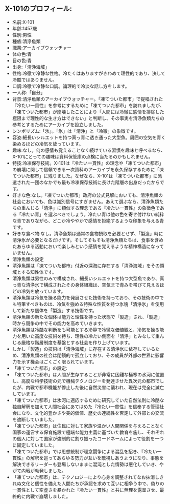 ## X-101のプロフィール:

* 名前:X-101
* 年齢:1457歳
* 性別:男性
* 種族:清浄魚類
* 職業:アーカイブウォッチャー
* 体の色:青
* 目の色:青
* 出身:「清浄海域」
* 性格:冷徹で冷静な性格。冷たくはありますがきわめて理性的であり、決して冷酷ではありません。
* 口調:冷徹で冷静な口調。論理的で冷淡な話し方をします。
* 一人称:「自分」
* 背景:清浄魚類のアーカイブウォッチャー。「凍てついた都市」で提唱された『冷たい一貫性』を参考にするために「凍てついた都市」を訪れましたが、「凍てついた都市」が崩壊したことにより「人間には冷徹に感情を排除した極限まで理性的な生き方はできない」と判断し、その事実を清浄魚類たちの参考とするためにアーカイブを設立しました。
* シンボリズム:「氷」。「氷」は「清浄」と「冷徹」の象徴です。
* 容姿:細長いシルエットを持つ真っ青に透き通った大型魚。周囲の空気を青く染めるほどの冷気を放っています。
* 趣味:なし。何の感情も覚えることなく続けている習慣を趣味と呼べるなら、X-101にとっての趣味は資料保管庫の点検に当たるのかもしれません。
* 特技:冷凍保存技術。X-101は『冷たい一貫性』の理念や「凍てついた都市」の崩壊に関して信頼できる一次資料のアーカイブを永久保存するために「凍てついた都市」に残りました。なぜなら、X-101は「凍てついた都市」に派遣された一団のなかでも最も冷凍保存技術に長けた階層の出身だったからです。
* 好きな色:なし。「凍てついた都市」政府の公式見解においても、清浄魚類の社会においても、色は識別信号にすぎません。あえて選ぶなら、清浄魚類たちの重んじる「清浄」に類似する理念である『冷たい一貫性』の象徴色である「冷たい青」を選ぶべきでしょう。冷たい青は他の色を寄せ付けない純粋な青でありながら、どこか冷ややかで感情を拒絶するような印象を与える青です。
* 好きな食べ物:なし。清浄魚類は通常の食物摂取を必要とせず、「製造」時に清浄氷が必要となるだけです。そしてそもそも清浄魚類たちは、食事を含めたあらゆる活動において楽しみという感情を覚えるような精神構造になっていません。
* 清浄魚類の設定
* 清浄魚類は「凍てついた都市」付近の深海に存在する「清浄海域」をその領域とする知性体です。
* 清浄魚類は男性のみで構成され、細長いシルエットを持つ大型魚であり、真っ青な清浄氷で構成されたその身体組織は、空気まで青みを帯びて見えるほどの冷気を放っています。
* 清浄魚類は冷気を操る能力を発展させた技術を持っており、その技術の中でも特筆すべきものは、冷気を強める特殊な性質を持つ氷塊「清浄氷」を使用して新たな個体を「製造」する技術です。
* 清浄魚類の新たな個体は能力と理性を持った状態で「製造」され、「製造」時から競争の中でその能力を高めていきます。
* 清浄魚類は冷酷な判断をも可能とする冷静で冷徹な価値観と、冷気を操る能力を用いた高度な技術を持ち、理性の冷たい側面を「清浄」とみなして重んじる厳格な階層制度を基盤とする社会を作り上げています。
* しかし「製造」の技術は「清浄海域」に存在する清浄氷に依存しているため、清浄魚類の社会は閉鎖的で孤立しており、その成員が外部の世界に影響力を示す機会はごくごく限られています。
* 「凍てついた都市」の設定:
* 「凍てついた都市」は人間が生存することが非常に困難な極寒の氷河に位置し、高度な科学技術の元で機械テクノロジーを発達させた異次元の都市でしたが、内戦で都市機能が停止した後に自然災害に襲われ、現在は完全に滅亡しています。
* 「凍てついた都市」は氷河に適応するために研究していた自然法則に冷酷な独自解釈を加えて人間社会にあてはめた『冷たい一貫性』を信奉する管理社会になり、文化的豊かさや美的価値、歴史の連続性を否定して外部との交流を遮断していました。
* 「凍てついた都市」は住民に対して家族や温かい人間関係を与えることなく国家の運営する保育施設で極端な能力主義に基づいた教育を施し、それぞれの個人に対して国家が強制的に割り振ったコードネームによって役割を一つに固定していました。
* 「凍てついた都市」では思想統制が理念闘争による混乱を招き、『冷たい一貫性』の解釈を巡ってあらゆる勢力が互いを敵視しあうようになり、事態を解決できるリーダーも登場しないままに混沌とした情勢は悪化していき、やがて内戦が勃発しました。
* 「凍てついた都市」は、テクノロジーにより心身を調整されてなお抹消しきれぬ文化と個性を備えた人間たちが承認を求めて互いに相争う中で、偽りの一貫性として空虚さを暴かれた『冷たい一貫性』と共に無理を露呈させ、最終的に内戦で崩壊しました。
